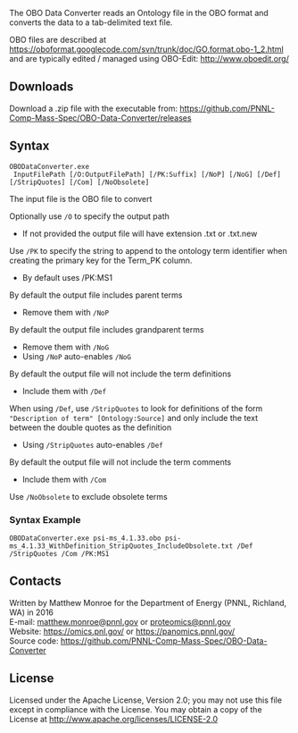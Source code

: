 The OBO Data Converter reads an Ontology file in the OBO format and converts the data to a tab-delimited text file.

OBO files are described at https://oboformat.googlecode.com/svn/trunk/doc/GO.format.obo-1_2.html
and are typically edited / managed using OBO-Edit: http://www.oboedit.org/

## Downloads

Download a .zip file with the executable from:
https://github.com/PNNL-Comp-Mass-Spec/OBO-Data-Converter/releases

## Syntax

```
OBODataConverter.exe
 InputFilePath [/O:OutputFilePath] [/PK:Suffix] [/NoP] [/NoG] [/Def] [/StripQuotes] [/Com] [/NoObsolete]
```

The input file is the OBO file to convert

Optionally use `/O` to specify the output path
* If not provided the output file will have extension .txt or .txt.new

Use `/PK` to specify the string to append to the ontology term identifier 
when creating the primary key for the Term_PK column. 
* By default uses /PK:MS1

By default the output file includes parent terms
* Remove them with `/NoP`

By default the output file includes grandparent terms
* Remove them with `/NoG`
* Using `/NoP` auto-enables `/NoG`

By default the output file will not include the term definitions
* Include them with `/Def`

When using `/Def`, use `/StripQuotes` to look for definitions of the form
`"Description of term" [Ontology:Source]` and only include the text between the double quotes as the definition
* Using `/StripQuotes` auto-enables `/Def`

By default the output file will not include the term comments
* Include them with `/Com`

Use `/NoObsolete` to exclude obsolete terms

### Syntax Example

```
OBODataConverter.exe psi-ms_4.1.33.obo psi-ms_4.1.33_WithDefinition_StripQuotes_IncludeObsolete.txt /Def /StripQuotes /Com /PK:MS1
```


## Contacts

Written by Matthew Monroe for the Department of Energy (PNNL, Richland, WA) in 2016 \
E-mail: matthew.monroe@pnnl.gov or proteomics@pnnl.gov \
Website: https://omics.pnl.gov/ or https://panomics.pnnl.gov/ \
Source code: https://github.com/PNNL-Comp-Mass-Spec/OBO-Data-Converter

## License

Licensed under the Apache License, Version 2.0; you may not use this file except 
in compliance with the License.  You may obtain a copy of the License at 
http://www.apache.org/licenses/LICENSE-2.0
